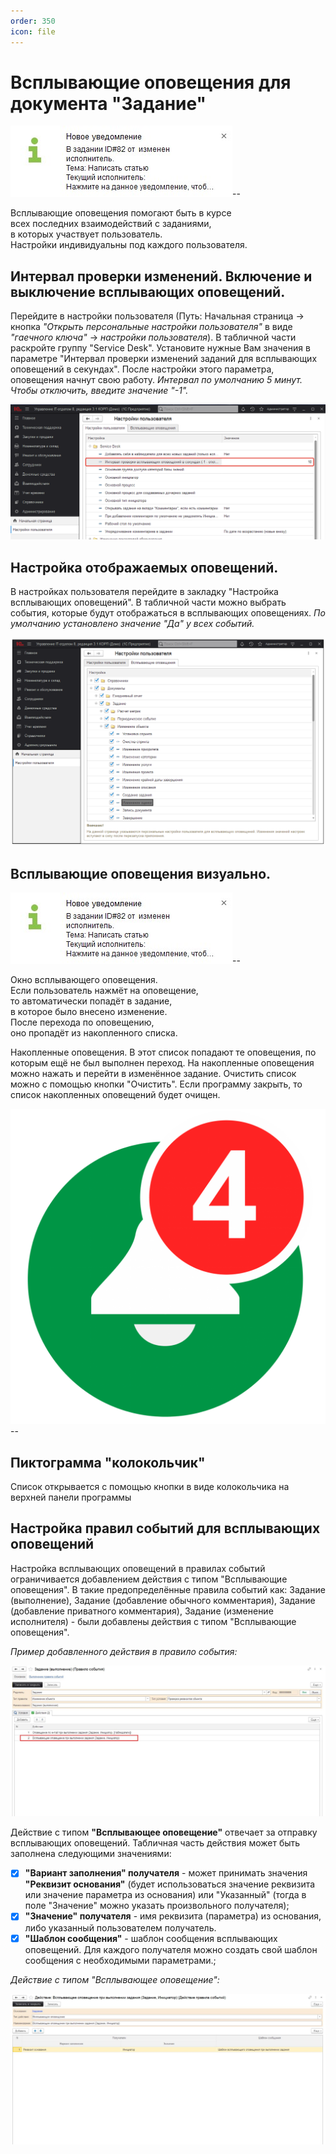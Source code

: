 ```yaml
---
order: 350
icon: file
---
```


# Всплывающие оповещения для документа "Задание"

![01_ВсплывающиеОповещенияЗадания](static/01_ВсплывающиеОповещенияЗадания.jpg)--

Всплывающие оповещения помогают быть в курсе  
всех последних взаимодействий с заданиями,  
в которых участвует пользователь.  
Настройки индивидуальны под каждого пользователя.

## Интервал проверки изменений. Включение и выключение всплывающих оповещений.

Перейдите в настройки пользователя (Путь: Начальная страница -> кнопка *"Открыть персональные настройки пользователя"* в виде *"гаечного ключа"* -> *настройки пользователя*). В табличной части раскройте группу "Service Desk". Установите нужные Вам значения в параметре "Интервал проверки изменений заданий для всплывающих оповещений в секундах". После настройки этого параметра, оповещения начнут свою работу.
*Интервал по умолчанию 5 минут. Чтобы отключить, введите значение "-1".*


![02_ВсплывающиеОповещенияЗадания](static/02_ВсплывающиеОповещенияЗадания.png)

## Настройка отображаемых оповещений.

В настройках пользователя перейдите в закладку "Настройка всплывающих оповещений".
В табличной части можно выбрать события, которые будут отображаться в всплывающих оповещениях.
*По умолчанию установлено значение "Да" у всех событий.*

![03_ВсплывающиеОповещенияЗадания](static/03_ВсплывающиеОповещенияЗадания.png)

## Всплывающие оповещения визуально.

![01_ВсплывающиеОповещенияЗадания](static/01_ВсплывающиеОповещенияЗадания.jpg)--

Окно всплывающего оповещения.  
Если пользователь нажмёт на оповещение,  
то автоматически попадёт в задание,  
в которое было внесено изменение.  
После перехода по оповещению,  
оно пропадёт из накопленного списка.

Накопленные оповещения. В этот список попадают те оповещения, по которым ещё не был выполнен переход. На накопленные оповещения можно нажать и перейти в изменённое задание. Очистить список можно с помощью кнопки "Очистить". Если программу закрыть, то список накопленных оповещений будет очищен.

![Kolokolchik_05](static/Kolokolchik_05.png)--

## Пиктограмма "колокольчик"
Список открывается с помощью кнопки в виде колокольчика на верхней панели программы

## Настройка правил событий для всплывающих оповещений

Настройка всплывающих оповещений в правилах событий ограничивается добавлением действия с типом "Всплывающие оповещения".
В такие предопределённые правила событий как: Задание (выполнение), Задание (добавление обычного комментария), Задание (добавление приватного комментария), Задание (изменение исполнителя) - были добавлены действия с типом "Всплывающие оповещения".

*Пример добавленного действия в правило события:*

![04_ВсплывающиеОповещенияЗадания](static/05_ВсплывающиеОповещенияЗадания.jpg)

Действие с типом **"Всплывающее оповещение"** отвечает за отправку всплывающих оповещений. Табличная часть действия может быть заполнена следующими значениями:

* [x] **"Вариант заполнения" получателя** - может принимать значения **"Реквизит основания"** (будет использоваться значение реквизита или значение параметра из основания) или "Указанный" (тогда в поле "Значение" можно указать произвольного получателя);
* [x] **"Значение" получателя** - имя реквизита (параметра) из основания, либо указанный пользователем получатель.
* [x] **"Шаблон сообщения"** - шаблон сообщения всплывающих оповещений. Для каждого получателя можно создать свой шаблон сообщения с необходимыми параметрами.;

*Действие с типом "Всплывающее оповещение":*

![06_ВсплывающиеОповещенияЗадания](static/06_ВсплывающиеОповещенияЗадания.jpg)
